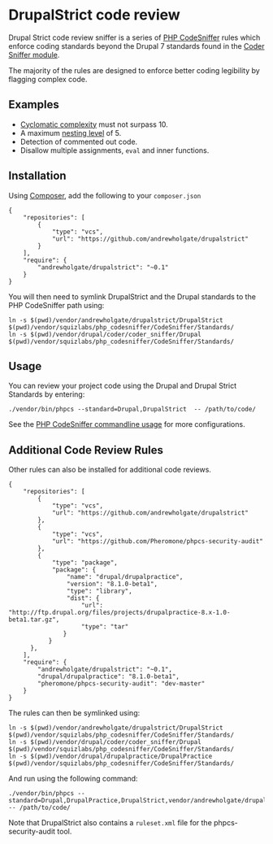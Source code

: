 # DrupalStrict code review

Drupal Strict code review sniffer is a series of [PHP CodeSniffer] rules which enforce coding standards beyond the Drupal 7 standards found in the [Coder Sniffer module].

The majority of the rules are designed to enforce better coding legibility by flagging complex code.

## Examples

 * [Cyclomatic complexity] must not surpass 10.
 * A maximum [nesting level] of 5.
 * Detection of commented out code.
 * Disallow multiple assignments, `eval` and inner functions.

## Installation

Using [Composer], add  the following to your `composer.json`

```
{
    "repositories": [
        {
            "type": "vcs",
            "url": "https://github.com/andrewholgate/drupalstrict"
        }
    ],
    "require": {
        "andrewholgate/drupalstrict": "~0.1"
    }
}
```

You will then need to symlink DrupalStrict and the Drupal standards to the PHP CodeSniffer path using:
```
ln -s $(pwd)/vendor/andrewholgate/drupalstrict/DrupalStrict $(pwd)/vendor/squizlabs/php_codesniffer/CodeSniffer/Standards/
ln -s $(pwd)/vendor/drupal/coder/coder_sniffer/Drupal $(pwd)/vendor/squizlabs/php_codesniffer/CodeSniffer/Standards/

```

## Usage

You can review your project code using the Drupal and Drupal Strict Standards by entering:
```
./vendor/bin/phpcs --standard=Drupal,DrupalStrict  -- /path/to/code/
```

See the [PHP CodeSniffer commandline usage] for more configurations.

## Additional Code Review Rules

Other rules can also be installed for additional code reviews.

```
{
    "repositories": [
        {
            "type": "vcs",
            "url": "https://github.com/andrewholgate/drupalstrict"
        },
        {
            "type": "vcs",
            "url": "https://github.com/Pheromone/phpcs-security-audit"
        },
        {
            "type": "package",
            "package": {
                "name": "drupal/drupalpractice",
                "version": "8.1.0-beta1",
                "type": "library",
                "dist": {
                    "url": "http://ftp.drupal.org/files/projects/drupalpractice-8.x-1.0-beta1.tar.gz",
                    "type": "tar"
               }
           }
      },
    ],
    "require": {
        "andrewholgate/drupalstrict": "~0.1",
        "drupal/drupalpractice": "8.1.0-beta1",
        "pheromone/phpcs-security-audit": "dev-master"
    }
}
```

The rules can then be symlinked using:
```
ln -s $(pwd)/vendor/andrewholgate/drupalstrict/DrupalStrict $(pwd)/vendor/squizlabs/php_codesniffer/CodeSniffer/Standards/
ln -s $(pwd)/vendor/drupal/coder/coder_sniffer/Drupal $(pwd)/vendor/squizlabs/php_codesniffer/CodeSniffer/Standards/
ln -s $(pwd)/vendor/drupal/drupalpractice/DrupalPractice $(pwd)/vendor/squizlabs/php_codesniffer/CodeSniffer/Standards/
```
And run using the following command:
```
./vendor/bin/phpcs --standard=Drupal,DrupalPractice,DrupalStrict,vendor/andrewholgate/drupalstrict/security_ruleset.xml  -- /path/to/code/
```
Note that DrupalStrict also contains a `ruleset.xml` file for the phpcs-security-audit tool.


[PHP CodeSniffer]: http://www.squizlabs.com/php-codesniffer
[Coder Sniffer module]: https://www.drupal.org/project/coder
[Cyclomatic complexity]: http://en.wikipedia.org/wiki/Cyclomatic_complexity
[nesting level]: http://en.wikipedia.org/wiki/Nesting_(computing)
[Composer]: https://getcomposer.org/
[PHP CodeSniffer commandline usage]: http://pear.php.net/manual/en/package.php.php-codesniffer.usage.php

